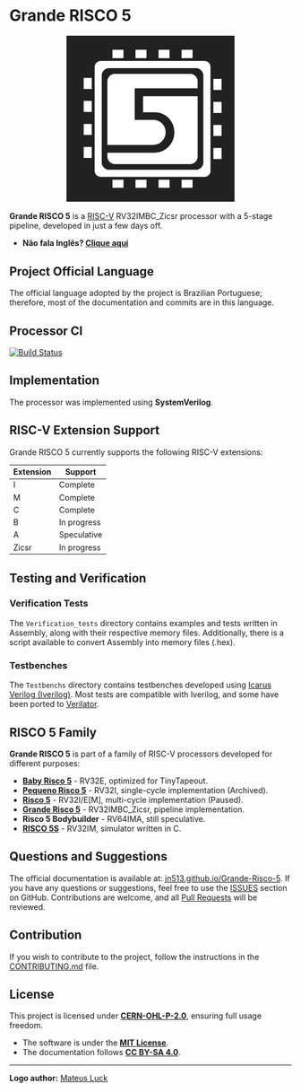 # Grande RISCO 5

<p align="center">
<img src="docs/imgs/risco5.jpeg" alt="Processor Logo" width="300px">
</p>

**Grande RISCO 5** is a [RISC-V](https://riscv.org/) RV32IMBC_Zicsr processor with a 5-stage pipeline, developed in just a few days off.

- **Não fala Inglês? [Clique aqui](https://github.com/JN513/Grande-Risco-5/blob/main/README_pt.md)**

## Project Official Language

The official language adopted by the project is Brazilian Portuguese; therefore, most of the documentation and commits are in this language.

## Processor CI

[![Build Status](https://processorci.lsc.ic.unicamp.br/jenkins/buildStatus/icon?job=Grande-Risco-5/)](https://processorci.lsc.ic.unicamp.br/jenkins/blue/organizations/jenkins/Grande-Risco-5/activity)

## Implementation

The processor was implemented using **SystemVerilog**.

## RISC-V Extension Support

Grande RISCO 5 currently supports the following RISC-V extensions:

| Extension | Support |
|-----------|---------|
| I         | Complete |
| M         | Complete |
| C         | Complete |
| B         | In progress |
| A         | Speculative |
| Zicsr     | In progress |

## Testing and Verification

### Verification Tests

The `Verification_tests` directory contains examples and tests written in Assembly, along with their respective memory files. Additionally, there is a script available to convert Assembly into memory files (.hex).

### Testbenches

The `Testbenchs` directory contains testbenches developed using [Icarus Verilog (Iverilog)](https://steveicarus.github.io/iverilog/). Most tests are compatible with Iverilog, and some have been ported to [Verilator](https://verilator.org/).

## RISCO 5 Family

**Grande RISCO 5** is part of a family of RISC-V processors developed for different purposes:

- **[Baby Risco 5](https://github.com/JN513/Baby-Risco-5)** - RV32E, optimized for TinyTapeout.
- **[Pequeno Risco 5](https://github.com/JN513/Pequeno-Risco-5/)** - RV32I, single-cycle implementation (Archived).
- **[Risco 5](https://github.com/JN513/Risco-5)** - RV32I/E[M], multi-cycle implementation (Paused).
- **[Grande Risco 5](https://github.com/JN513/Grande-Risco-5)** - RV32IMBC_Zicsr, pipeline implementation.
- **Risco 5 Bodybuilder** - RV64IMA, still speculative.
- **[RISCO 5S](https://github.com/JN513/Risco-5S)** - RV32IM, simulator written in C.

## Questions and Suggestions

The official documentation is available at: [jn513.github.io/Grande-Risco-5](https://jn513.github.io/Grande-Risco-5). If you have any questions or suggestions, feel free to use the [ISSUES](https://github.com/JN513/Grande-Risco-5/issues) section on GitHub. Contributions are welcome, and all [Pull Requests](https://github.com/JN513/Grande-Risco-5/pulls) will be reviewed.

## Contribution

If you wish to contribute to the project, follow the instructions in the [CONTRIBUTING.md](https://github.com/Grande-Risco-5/Risco-5/blob/main/CONTRIBUTING.md) file.

## License

This project is licensed under **[CERN-OHL-P-2.0](https://github.com/JN513/Grande-Risco-5/blob/main/LICENSE)**, ensuring full usage freedom.

- The software is under the **[MIT License](https://github.com/JN513/Grande-Risco-5/blob/main/LICENSE-MIT)**.
- The documentation follows **[CC BY-SA 4.0](https://github.com/JN513/Grande-Risco-5/blob/main/LICENSE-CC)**.

---

**Logo author:** [Mateus Luck](https://www.instagram.com/mateusluck/)

